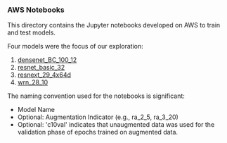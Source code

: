 ### AWS Notebooks

This directory contains the Jupyter notebooks developed on AWS to train and test models.

Four models were the focus of our exploration:
1. [densenet_BC_100_12](https://arxiv.org/abs/1608.06993)	
2. [resnet_basic_32](https://arxiv.org/abs/1512.03385)
3. [resnext_29_4x64d](https://arxiv.org/abs/1611.05431)
4. [wrn_28_10](https://arxiv.org/abs/1605.07146)

The naming convention used for the notebooks is significant:
  - Model Name
  - Optional:  Augmentation Indicator (e.g., ra_2_5, ra_3_20)
  - Optional:  'c10val' indicates that unaugmented data was used for the validation phase of epochs trained on augmented data.
